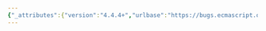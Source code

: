```yaml
---
{"_attributes":{"version":"4.4.4+","urlbase":"https://bugs.ecmascript.org/","maintainer":"dherman@mozilla.com"},"bug":{"bug_id":1725,"creation_ts":"2013-08-06 10:37:00 -0700","short_desc":"TypedArray instances are born non-extensible","delta_ts":"2013-08-23 08:22:04 -0700","product":"Draft for 6th Edition","component":"technical issue","version":"Rev 16: July 15, 2013 Draft","rep_platform":"All","op_sys":"All","bug_status":"RESOLVED","resolution":"FIXED","priority":"Normal","bug_severity":"enhancement","everconfirmed":true,"reporter":{"uid":"waldron.rick","name":"Rick Waldron"},"assigned_to":{"uid":"allen","name":"Allen Wirfs-Brock"},"long_desc":[{"commentid":4769,"comment_count":0,"who":{"uid":"waldron.rick","name":"Rick Waldron"},"bug_when":"2013-08-06 10:37:05 -0700","thetext":"Per agenda item: https://github.com/rwldrn/tc39-notes/blob/master/es6/2013-07/july-24.md#54-are-typedarray-insances-born-non-extensible\n\nResolution: https://github.com/rwldrn/tc39-notes/blob/master/es6/2013-07/july-24.md#consensusresolution-4\n\n- TypedArray instances are not extensible."},{"commentid":4946,"comment_count":1,"who":{"uid":"allen","name":"Allen Wirfs-Brock"},"bug_when":"2013-08-16 13:38:17 -0700","thetext":"fixed in rev17 editor's draft"},{"commentid":5030,"comment_count":2,"who":{"uid":"allen","name":"Allen Wirfs-Brock"},"bug_when":"2013-08-23 08:22:04 -0700","thetext":"fixed in rev17, August 23, 2013 draft"}]}}
---
```

